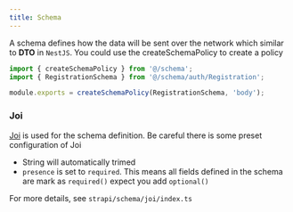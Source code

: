 ```yaml
---
title: Schema
---
```


A schema defines how the data will be sent over the network which similar to **DTO** in `NestJS`. You could use the createSchemaPolicy to create a policy

```ts
import { createSchemaPolicy } from '@/schema';
import { RegistrationSchema } from '@/schema/auth/Registration';

module.exports = createSchemaPolicy(RegistrationSchema, 'body');
```

### Joi

[Joi](https://joi.dev/api/) is used for the schema definition. Be careful there is some preset configuration of Joi

- String will automatically trimed
- `presence` is set to `required`. This means all fields defined in the schema are mark as `required()` expect you add `optional()`

For more details, see `strapi/schema/joi/index.ts`

